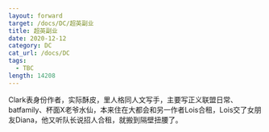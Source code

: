 ```yaml
---
layout: forward
target: /docs/DC/超英副业
title: 超英副业
date: 2020-12-12
category: DC
cat_url: /docs/DC
tags: 
  - TBC
length: 14208
---
```


Clark表身份作者，实际酥皮，里人格同人文写手，主要写正义联盟日常、batfamily、杯面X老爷水仙，本来住在大都会和另一作者Lois合租，Lois交了女朋友Diana，他又听队长说招人合租，就搬到隔壁扭腰了。
